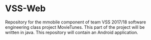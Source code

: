 # VSS-Web



Repository for the mmobile component of team VSS 2017/18 software engineering class project MovieTunes.
This part of the project will be written in java. This repository will contain an Android application. 
